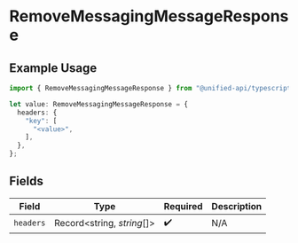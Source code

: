 # RemoveMessagingMessageResponse

## Example Usage

```typescript
import { RemoveMessagingMessageResponse } from "@unified-api/typescript-sdk/sdk/models/operations";

let value: RemoveMessagingMessageResponse = {
  headers: {
    "key": [
      "<value>",
    ],
  },
};
```

## Fields

| Field                      | Type                       | Required                   | Description                |
| -------------------------- | -------------------------- | -------------------------- | -------------------------- |
| `headers`                  | Record<string, *string*[]> | :heavy_check_mark:         | N/A                        |